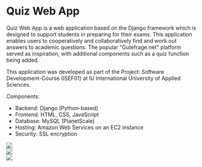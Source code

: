 # Quiz Web App

Quiz Web App is a web application based on the Django framework which is designed to support students in preparing for their exams. This application enables users to cooperatively and collaboratively find and work out answers to academic questions. The popular "Gutefrage.net" platform served as inspiration, with additional components such as a quiz function being added.

This application was developed as part of the Project: Software Development-Course (ISEF01) at IU International University of Applied Sciences.

Components:
* Backend: Django (Python-based)
* Frontend: HTML, CSS, JavaScript
* Database: MySQL (PlanetScale)
* Hosting: Amazon Web Services on an EC2 instance
* Security: SSL encryption

<img src="https://github.com/eckesru/Quiz-Web-App/assets/38622979/c0836130-349c-4b11-bb3b-50c6e3d170e2">
<br>
<img src="https://github.com/eckesru/Quiz-Web-App/assets/38622979/2ea10f53-0b7e-419c-ae88-0709f6de5d55">
<br>
<img src="https://github.com/eckesru/Quiz-Web-App/assets/38622979/f4f37275-16d3-4761-8ac5-f7ce4ff0e98a">
